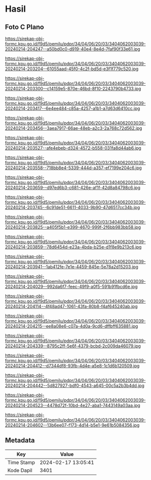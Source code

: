 # Hasil

## Foto C Plano

https://sirekap-obj-formc.kpu.go.id/f9d5/pemilu/pdpr/34/04/06/20/03/3404062003039-20240214-204247--a50bd0c0-d919-40e4-8e4d-7faf90f33e61.jpg

https://sirekap-obj-formc.kpu.go.id/f9d5/pemilu/pdpr/34/04/06/20/03/3404062003039-20240214-203204--61055aad-45f0-4c2f-bd5d-e3f1f779c520.jpg

https://sirekap-obj-formc.kpu.go.id/f9d5/pemilu/pdpr/34/04/06/20/03/3404062003039-20240214-203300--c14159e5-870e-46bd-8f10-2243790b4733.jpg

https://sirekap-obj-formc.kpu.go.id/f9d5/pemilu/pdpr/34/04/06/20/03/3404062003039-20240214-203417--6e4ee484-c85a-4257-a1b1-a7d63d6410cc.jpg

https://sirekap-obj-formc.kpu.go.id/f9d5/pemilu/pdpr/34/04/06/20/03/3404062003039-20240214-203456--3aea7917-66ae-48eb-a2c3-2a768c72d562.jpg

https://sirekap-obj-formc.kpu.go.id/f9d5/pemilu/pdpr/34/04/06/20/03/3404062003039-20240214-203527--afe4ebeb-d324-4572-b558-031fa8d44ab6.jpg

https://sirekap-obj-formc.kpu.go.id/f9d5/pemilu/pdpr/34/04/06/20/03/3404062003039-20240214-203558--718bb8e4-5339-444d-a357-ef7199e204c6.jpg

https://sirekap-obj-formc.kpu.go.id/f9d5/pemilu/pdpr/34/04/06/20/03/3404062003039-20240214-203659--d97ed6b3-c681-426e-af1f-42d8a84798c6.jpg

https://sirekap-obj-formc.kpu.go.id/f9d5/pemilu/pdpr/34/04/06/20/03/3404062003039-20240214-203745--6c91de51-6611-4033-9b90-47d6517cc34b.jpg

https://sirekap-obj-formc.kpu.go.id/f9d5/pemilu/pdpr/34/04/06/20/03/3404062003039-20240214-203825--a405f5b1-e399-4670-999f-2f6bb983bb58.jpg

https://sirekap-obj-formc.kpu.go.id/f9d5/pemilu/pdpr/34/04/06/20/03/3404062003039-20240214-203859--78d6454d-e23a-4bda-b25e-d1f8e9b213c6.jpg

https://sirekap-obj-formc.kpu.go.id/f9d5/pemilu/pdpr/34/04/06/20/03/3404062003039-20240214-203941--1ab412fe-7e1e-4459-845e-5e78a2d15203.jpg

https://sirekap-obj-formc.kpu.go.id/f9d5/pemilu/pdpr/34/04/06/20/03/3404062003039-20240214-204029--992da6f7-feec-49f9-a0f5-591b91fbcd6e.jpg

https://sirekap-obj-formc.kpu.go.id/f9d5/pemilu/pdpr/34/04/06/20/03/3404062003039-20240214-204114--4f48ad47-1061-43fa-80b8-f4af645240ab.jpg

https://sirekap-obj-formc.kpu.go.id/f9d5/pemilu/pdpr/34/04/06/20/03/3404062003039-20240214-204215--ee8a08e6-c07a-4d0a-9cd6-dffbff635881.jpg

https://sirekap-obj-formc.kpu.go.id/f9d5/pemilu/pdpr/34/04/06/20/03/3404062003039-20240214-204339--8795c2ff-5e6f-4379-bcbd-2c009da46079.jpg

https://sirekap-obj-formc.kpu.go.id/f9d5/pemilu/pdpr/34/04/06/20/03/3404062003039-20240214-204412--d7344df8-93fb-4d4e-a5e8-1c1d6b120509.jpg

https://sirekap-obj-formc.kpu.go.id/f9d5/pemilu/pdpr/34/04/06/20/03/3404062003039-20240214-204442--5d827927-bdf0-4543-a645-00c5a2b3b4dd.jpg

https://sirekap-obj-formc.kpu.go.id/f9d5/pemilu/pdpr/34/04/06/20/03/3404062003039-20240214-204523--4478d72f-10bd-4e27-aba1-7443149a03aa.jpg

https://sirekap-obj-formc.kpu.go.id/f9d5/pemilu/pdpr/34/04/06/20/03/3404062003039-20240214-204602--13b6ee07-f173-4d14-b5e1-9e61b5084356.jpg


## Metadata

| Key        | Value               |
| ---------- | ------------------- |
| Time Stamp | 2024-02-17 13:05:41 |
| Kode Dapil | 3401                |



